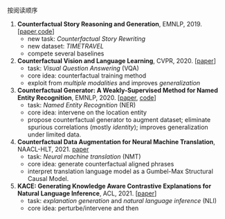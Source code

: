 按阅读顺序  

1. **Counterfactual Story Reasoning and Generation**, EMNLP, 2019. [[paper](https://arxiv.org/pdf/1909.04076.pdf),[code](https://github.com/qkaren/Counterfactual-StoryRW)]  
    - new task: *Counterfactual Story Rewriting*
    - new dataset: *TIMETRAVEL*
    - compete several baselines
2. **Counterfactual Vision and Language Learning**, CVPR, 2020. [[paper](https://openaccess.thecvf.com/content_CVPR_2020/papers/Abbasnejad_Counterfactual_Vision_and_Language_Learning_CVPR_2020_paper.pdf)]  
    - task: *Visual Question Answering* (VQA)
    - core idea: counterfactual training method
    - exploit from *multiple modalities* and improves *generalization*
3. **Counterfactual Generator: A Weakly-Supervised Method for Named Entity Recognition**, EMNLP, 2020. [[paper](https://aclanthology.org/2020.emnlp-main.590.pdf), [code](https://github.com/xijiz/cfgen)]  
    - task: *Named Entity Recognition* (NER)
    - core idea: intervene on the location entity
    - propose counterfactual generator to augment dataset; eliminate spurious correlations (mostly *identity*); improves generalization under limited data.
1. **Counterfactual Data Augmentation for Neural Machine Translation**, NAACL-HLT, 2021. [paper](https://aclanthology.org/2021.naacl-main.18.pdf) 
    - task: *Neural machine translation* (NMT)
    - core idea: generate counterfactual aligned phrases
    - interpret translation language model as a Gumbel-Max Structural Causal Model.
1. **KACE: Generating Knowledge Aware Contrastive Explanations for Natural Language Inference**, ACL, 2021. [[paper](https://aclanthology.org/2021.acl-long.196.pdf)]  
    - task: *explanation generation* and *natural language inference* (NLI)
    - core idea: perturbe/intervene and then
